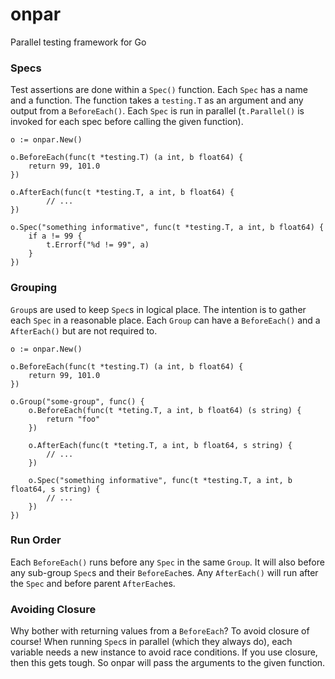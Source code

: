 # onpar
Parallel testing framework for Go

### Specs
Test assertions are done within a `Spec()` function. Each `Spec` has a name and a function. The function takes a `testing.T` as an argument and any output from a `BeforeEach()`. Each `Spec` is run in parallel (`t.Parallel()` is invoked for each spec before calling the given function).

```golang
o := onpar.New()

o.BeforeEach(func(t *testing.T) (a int, b float64) {
    return 99, 101.0
})

o.AfterEach(func(t *testing.T, a int, b float64) {
        // ...
})

o.Spec("something informative", func(t *testing.T, a int, b float64) {
    if a != 99 {
        t.Errorf("%d != 99", a)
    }
})
```

### Grouping
`Group`s are used to keep `Spec`s in logical place. The intention is to gather each `Spec` in a reasonable place. Each `Group` can have a `BeforeEach()` and a `AfterEach()` but are not required to.


```golang
o := onpar.New()

o.BeforeEach(func(t *testing.T) (a int, b float64) {
    return 99, 101.0
})

o.Group("some-group", func() {
    o.BeforeEach(func(t *teting.T, a int, b float64) (s string) {
        return "foo"
    })

    o.AfterEach(func(t *teting.T, a int, b float64, s string) {
        // ...
    })
    
    o.Spec("something informative", func(t *testing.T, a int, b float64, s string) {
        // ...
    })
})
```

### Run Order
Each `BeforeEach()` runs before any `Spec` in the same `Group`. It will also before any sub-group `Spec`s and their `BeforeEach`es. Any `AfterEach()` will run after the `Spec` and before parent `AfterEach`es.

### Avoiding Closure
Why bother with returning values from a `BeforeEach`? To avoid closure of course! When running `Spec`s in parallel (which they always do), each variable needs a new instance to avoid race conditions. If you use closure, then this gets tough. So onpar will pass the arguments to the given function.
